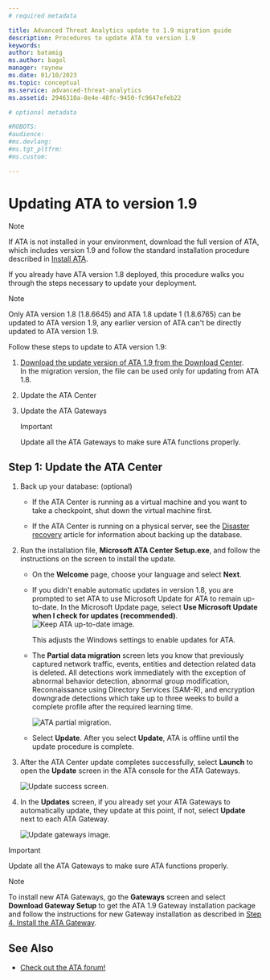 ```yaml
---
# required metadata

title: Advanced Threat Analytics update to 1.9 migration guide
description: Procedures to update ATA to version 1.9
keywords:
author: batamig
ms.author: bagol
manager: raynew
ms.date: 01/10/2023
ms.topic: conceptual
ms.service: advanced-threat-analytics
ms.assetid: 2946310a-8e4e-48fc-9450-fc9647efeb22

# optional metadata

#ROBOTS:
#audience:
#ms.devlang:
#ms.tgt_pltfrm:
#ms.custom:

---
```


# Updating ATA to version 1.9

> [!NOTE]
> If ATA is not installed in your environment, download the full version of ATA, which includes version 1.9 and follow the standard installation procedure described in [Install ATA](install-ata-step1.md).

If you already have ATA version 1.8 deployed, this procedure walks you through the steps necessary to update your deployment.

> [!NOTE]
> Only ATA version 1.8 (1.8.6645) and ATA 1.8 update 1 (1.8.6765) can be updated to ATA version 1.9, any earlier version of ATA can't be directly updated to ATA version 1.9.

Follow these steps to update to ATA version 1.9:

1. [Download the update version of ATA 1.9 from the Download Center](https://www.microsoft.com/download/details.aspx?id=56725).<br>
In the migration version, the file can be used only for updating from ATA 1.8.

1. Update the ATA Center

1. Update the ATA Gateways

    > [!IMPORTANT]
    > Update all the ATA Gateways to make sure ATA functions properly.

## Step 1: Update the ATA Center

1. Back up your database: (optional)

   - If the ATA Center is running as a virtual machine and you want to take a checkpoint, shut down the virtual machine first.

   - If the ATA Center is running on a physical server, see the [Disaster recovery](disaster-recovery.md) article for information about backing up the database.

1. Run the installation file, **Microsoft ATA Center Setup.exe**, and follow the instructions on the screen to install the update.

   - On the **Welcome** page, choose your language and select **Next**.

   - If you didn't enable automatic updates in version 1.8, you are prompted to set ATA to use Microsoft Update for ATA to remain up-to-date.  In the Microsoft Update page, select **Use Microsoft Update when I check for updates (recommended)**.
     ![Keep ATA up-to-date image.](media/ata_ms_update.png)

     This adjusts the Windows settings to enable updates for  ATA.

   - The **Partial data migration** screen lets you know that previously captured network traffic, events, entities and detection related data is deleted. All detections work immediately with the exception of abnormal behavior detection, abnormal group modification, Reconnaissance using Directory Services (SAM-R), and encryption downgrade detections which take up to three weeks to build a complete profile after the required learning time.

     ![ATA partial migration.](media/partial-migration.png)

   - Select **Update**. After you select **Update**, ATA is offline until the update procedure is complete.

1. After the ATA Center update completes successfully, select **Launch** to open the **Update** screen in the ATA console for the ATA Gateways.

    ![Update success screen.](media/migration-center-success.png)

1. In the **Updates** screen, if you already set your ATA Gateways to automatically update, they update at this point, if not, select **Update** next to each ATA Gateway.
  
    ![Update gateways image.](media/migration-update-gw.png)
  
> [!IMPORTANT]
> Update all the ATA Gateways to make sure ATA functions properly.

> [!NOTE]
> To install new ATA Gateways, go the **Gateways** screen and select **Download Gateway Setup** to get the ATA 1.9 Gateway installation package and follow the instructions for new Gateway installation as described in [Step 4. Install the ATA Gateway](install-ata-step4.md).

## See Also

- [Check out the ATA forum!](https://social.technet.microsoft.com/Forums/security/home?forum=mata)
